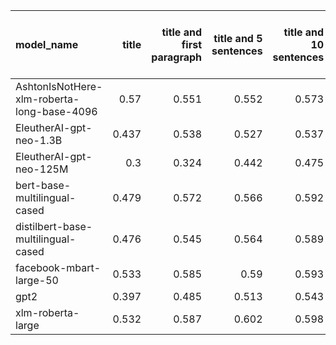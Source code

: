 | model_name                                 |   title |   title and first paragraph |   title and 5 sentences |   title and 10 sentences |   title and first sentence each paragraph | raw text   |
|:-------------------------------------------|--------:|----------------------------:|------------------------:|-------------------------:|------------------------------------------:|:-----------|
| AshtonIsNotHere-xlm-roberta-long-base-4096 |   0.57  |                       0.551 |                   0.552 |                    0.573 |                                     0.558 | 0.603      |
| EleutherAI-gpt-neo-1.3B                    |   0.437 |                       0.538 |                   0.527 |                    0.537 |                                     0.547 | 0.607      |
| EleutherAI-gpt-neo-125M                    |   0.3   |                       0.324 |                   0.442 |                    0.475 |                                     0.464 | 0.556      |
| bert-base-multilingual-cased               |   0.479 |                       0.572 |                   0.566 |                    0.592 |                                     0.576 | 0.610      |
| distilbert-base-multilingual-cased         |   0.476 |                       0.545 |                   0.564 |                    0.589 |                                     0.541 | 0.627      |
| facebook-mbart-large-50                    |   0.533 |                       0.585 |                   0.59  |                    0.593 |                                     0.613 | **0.639**  |
| gpt2                                       |   0.397 |                       0.485 |                   0.513 |                    0.543 |                                     0.477 | 0.535      |
| xlm-roberta-large                          |   0.532 |                       0.587 |                   0.602 |                    0.598 |                                     0.587 | 0.633      |